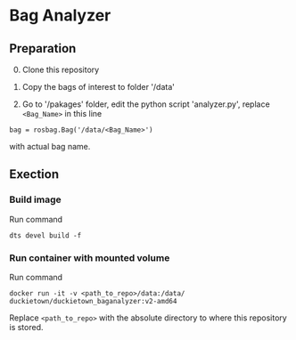 # Bag Analyzer

## Preparation
0. Clone this repository

1. Copy the bags of interest to folder '/data'

2. Go to '/pakages' folder, edit the python script 'analyzer.py', replace `<Bag_Name>` in this line

`bag = rosbag.Bag('/data/<Bag_Name>')`

with actual bag name.

## Exection
### Build image
Run command

`dts devel build -f `

### Run container with mounted volume

Run command

`docker run -it -v <path_to_repo>/data:/data/ duckietown/duckietown_baganalyzer:v2-amd64`

Replace `<path_to_repo>` with the absolute directory to where this repository is stored.
